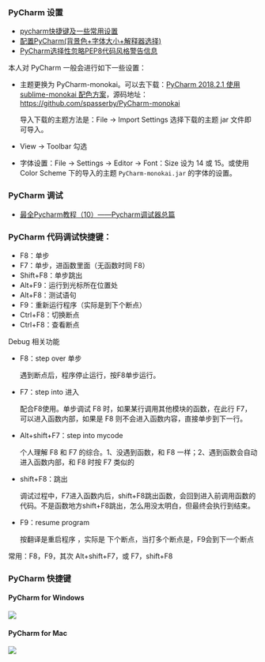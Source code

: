 ### PyCharm 设置

- [pycharm快捷键及一些常用设置](http://blog.csdn.net/fighter_yy/article/details/40860949)
- [配置PyCharm(背景色+字体大小+解释器选择)](http://blog.csdn.net/vernice/article/details/50934869)
- [PyCharm选择性忽略PEP8代码风格警告信息](<https://blog.csdn.net/see_you_see_me/article/details/53837401>)

本人对 PyCharm 一般会进行如下一些设置：

- 主题更换为 PyCharm-monokai。可以去下载：[PyCharm 2018.2.1 使用 sublime-monokai 配色方案](<https://blog.csdn.net/jpch89/article/details/81905505>)，源码地址：<https://github.com/spasserby/PyCharm-monokai>

  导入下载的主题方法是：File -> Import Settings 选择下载的主题 jar 文件即可导入。

- View -> Toolbar 勾选

- 字体设置：File -> Settings -> Editor -> Font：Size 设为 14 或 15。或使用 Color Scheme 下的导入的主题 `PyCharm-monokai.jar` 的字体的设置。




### PyCharm 调试

- [最全Pycharm教程（10）——Pycharm调试器总篇](https://blog.csdn.net/u013088062/article/details/50214459)


### PyCharm 代码调试快捷键：

- F8：单步
- F7：单步，进函数里面（无函数时同 F8）
- Shift+F8：单步跳出
- Alt+F9：运行到光标所在位置处
- Alt+F8：测试语句
- F9：重新运行程序（实际是到下个断点）
- Ctrl+F8：切换断点
- Ctrl+F8：查看断点

Debug 相关功能

- F8：step over 单步

  遇到断点后，程序停止运行，按F8单步运行。

- F7：step into 进入

  配合F8使用。单步调试 F8 时，如果某行调用其他模块的函数，在此行 F7，可以进入函数内部，如果是 F8 则不会进入函数内容，直接单步到下一行。

- Alt+shift+F7：step into mycode

  个人理解 F8 和 F7 的综合。1、没遇到函数，和 F8 一样；2、遇到函数会自动进入函数内部，和 F8 时按 F7 类似的

- shift+F8：跳出

  调试过程中，F7进入函数内后，shift+F8跳出函数，会回到进入前调用函数的代码。不是函数地方shift+F8跳出，怎么用没太明白，但最终会执行到结束。

- F9：resume program

  按翻译是重启程序 ，实际是 下个断点，当打多个断点是，F9会到下一个断点

常用：F8，F9，其次  Alt+shift+F7，或 F7，shift+F8



### PyCharm 快捷键

#### PyCharm for Windows

![](https://img-1256179949.cos.ap-shanghai.myqcloud.com/20190702172245.jpg)



#### PyCharm for Mac

![](https://img-1256179949.cos.ap-shanghai.myqcloud.com/20190702171340.jpg)

